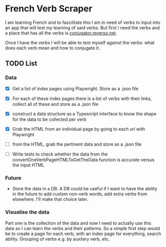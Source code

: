 # French Verb Scraper

I am learning French and to fascilitate this I am in need of verbs to input into an app that will test my learning of said verbs. But first I need the verbs and a place that has all the verbs is [conjugator.reverso.net](https://conjugator.reverso.net/).

Once I have the verbs I will be able to test myself against the verbs: what does each verb mean and how to conjugate it.

## TODO List

### Data

- [x] Get a list of index pages using Playwright. Store as a .json file
- [x] For each of these index pages there is a list of verbs with their links, collect all of these and store as a .json file
- [x] construct a data structure as a Typescript interface to know the shape for the data to be collected per verb
- [x] Grab the HTML from an individual page by going to each url with Playwright
- [ ] from the HTML, grab the pertinent data and store as a .json file

- [ ] Write tests to check whether the data from the convertOneVerbPageHTMLToGetTheData function is accurate versus the input HTML

### Future

- Store the data in a DB. A DB could be useful if I want to have the ability in the future to add custom non-verb words, add extra verbs from elsewhere. I'll make that choice later.

### Visualise the data

Part one is the collection of the data and now I need to actually use this data so I can learn the verbs and their patterns. So a simple first step would be to create a page for each verb, with an index page for everything, search ability. Grouping of verbs e.g. by auxilary verb, etc.
